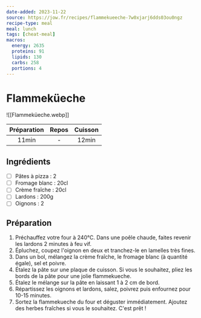 ```yaml
---
date-added: 2023-11-22
source: https://jow.fr/recipes/flammekueeche-7w0xjarj6dds03ou0ngz
recipe-type: meal
meal: lunch
tags: [cheat-meal]
macros:
  energy: 2635
  proteins: 91
  lipids: 130
  carbs: 258
  portions: 4
---
```


# Flammeküeche

![[Flammeküeche.webp]]

| Préparation | Repos | Cuisson |
|:-----------:|:-----:|:-------:|
|    11min    |   -   |  12min  |

## Ingrédients

- [ ] Pâtes à pizza : 2
- [ ] Fromage blanc : 20cl
- [ ] Crème fraîche : 20cl
- [ ] Lardons : 200g
- [ ] Oignons : 2

## Préparation

1. Préchauffez votre four à 240°C. Dans une poêle chaude, faites revenir les lardons 2 minutes à feu vif.
2. Épluchez, coupez l'oignon en deux et tranchez-le en lamelles très fines.
3. Dans un bol, mélangez la crème fraîche, le fromage blanc (à quantité égale), sel et poivre.
4. Étalez la pâte sur une plaque de cuisson. Si vous le souhaitez, pliez les bords de la pâte pour une jolie flammekueche.
5. Étalez le mélange sur la pâte en laissant 1 à 2 cm de bord.
6. Répartissez les oignons et lardons, salez, poivrez puis enfournez pour 10-15 minutes.
7. Sortez la flammekueche du four et déguster immédiatement. Ajoutez des herbes fraîches si vous le souhaitez. C'est prêt !
